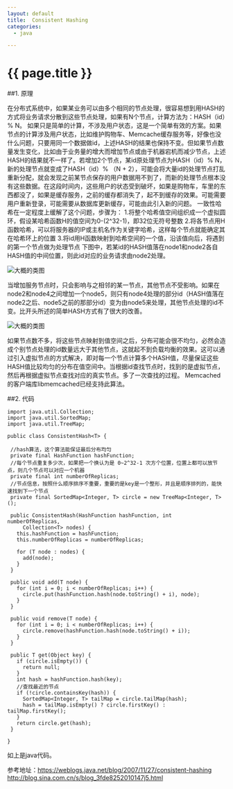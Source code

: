 ```yaml
---
layout: default
title:  Consistent Hashing
categories:
  - java

---
```

# {{ page.title }}

##1. 原理

在分布式系统中，如果某业务可以由多个相同的节点处理，很容易想到用HASH的方式将业务请求分散到这些节点处理，如果有N个节点，计算方法为：HASH（id）% N。
如果只是简单的计算，不涉及用户状态，这是一个简单有效的方案。如果节点的计算涉及用户状态，比如维护购物车、Memcache缓存服务等，好像也没什么问题，只要用同一个数据做id，上述HASH的结果也保持不变。但如果节点数量发生变化，比如由于业务量的增大而增加节点或由于机器宕机而减少节点，上述HASH的结果就不一样了。若增加2个节点，某id原处理节点为HASH（id）% N，新的处理节点就变成了HASH（id）% （N + 2），可能会将大量id的处理节点打乱重新分配，就会发现之前某节点保存的用户数据用不到了，而新的处理节点根本没有这些数据。在这段时间内，这些用户的状态受到破坏，如果是购物车，车里的东西都没了，如果是缓存服务，之前的缓存都消失了，起不到缓存的效果。可能需要用户重新登录，可能需要从数据库更新缓存，可能由此引入新的问题。
一致性哈希在一定程度上缓解了这个问题，步骤为：
    1.将整个哈希值空间组织成一个虚拟圆环，假设某哈希函数H的值空间为0-(2^32-1)，即32位无符号整数
    2.将各节点用H函数哈希，可以将服务器的IP或主机名作为关键字哈希，这样每个节点就能确定其在哈希环上的位置
    3.将id用H函数映射到哈希空间的一个值，沿该值向后，将遇到的第一个节点做为处理节点 
下图中，若某id的HASH值落在node1和node2各自HASH值的中间位置，则此id对应的业务请求由node2处理。

![大概的类图](/blog/image/hash1.png)

当增加服务节点时，只会影响与之相邻的某一节点，其他节点不受影响。如果在node2和node4之间增加一个node5，则只有node4处理的部分id（HASH值落在node2之后、node5之前的那部分id）变为由node5来处理，其他节点处理的id不变。比开头所述的简单HASH方式有了很大的改善。

![大概的类图](/blog/image/hash2.jpeg)

如果节点数不多，将这些节点映射到值空间之后，分布可能会很不均匀，必然会造成个别节点处理的id数量远大于其他节点，这就起不到负载均衡的效果。这可以通过引入虚拟节点的方式解决，即对每一个节点计算多个HASH值，尽量保证这些HASH值比较均匀的分布在值空间中。当根据id查找节点时，找到的是虚拟节点，然后再根据虚拟节点查找对应的真实节点。多了一次查找的过程。
Memcached的客户端库libmemcached已经支持此算法。

##2. 代码

    import java.util.Collection;
    import java.util.SortedMap;
    import java.util.TreeMap;
    
    public class ConsistentHash<T> {
    
     //hash算法，这个算法能保证最后分布均匀
     private final HashFunction hashFunction;
     //每个节点重复多少次，如果把一个换认为是 0~2^32-1 次方个位置，位置上都可以放节点，则几个节点可以对应一个机器
     private final int numberOfReplicas;
     //节点信息，按照什么顺序排序不重要，重要的是key是一个整形，并且是顺序排列的，能快速找到下一个节点
     private final SortedMap<Integer, T> circle = new TreeMap<Integer, T>();
    
     public ConsistentHash(HashFunction hashFunction, int numberOfReplicas,
         Collection<T> nodes) {
       this.hashFunction = hashFunction;
       this.numberOfReplicas = numberOfReplicas;
    
       for (T node : nodes) {
         add(node);
       }
     }
    
     public void add(T node) {
       for (int i = 0; i < numberOfReplicas; i++) {
         circle.put(hashFunction.hash(node.toString() + i), node);
       }
     }
    
     public void remove(T node) {
       for (int i = 0; i < numberOfReplicas; i++) {
         circle.remove(hashFunction.hash(node.toString() + i));
       }
     }
    
     public T get(Object key) {
       if (circle.isEmpty()) {
         return null;
       }
       int hash = hashFunction.hash(key);
       //查找最近的节点
       if (!circle.containsKey(hash)) {
         SortedMap<Integer, T> tailMap = circle.tailMap(hash);
         hash = tailMap.isEmpty() ? circle.firstKey() : tailMap.firstKey();
       }
       return circle.get(hash);
     }
    
    }

如上是java代码。

参考地址：https://weblogs.java.net/blog/2007/11/27/consistent-hashing
http://blog.sina.com.cn/s/blog_3fde8252010147j5.html
